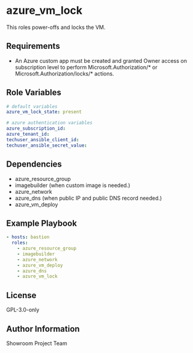 azure_vm_lock
=========

This roles power-offs and locks the VM.

Requirements
------------

- An Azure custom app must be created and granted Owner access on subscription level to perform Microsoft.Authorization/* or Microsoft.Authorization/locks/* actions.

Role Variables
--------------

```yaml
# default variables
azure_vm_lock_state: present

# azure authentication variables
azure_subscription_id:
azure_tenant_id:
techuser_ansible_client_id:
techuser_ansible_secret_value:

```

Dependencies
------------

- azure_resource_group
- imagebuilder (when custom image is needed.)
- azure_network
- azure_dns (when public IP and public DNS record needed.)
- azure_vm_deploy

Example Playbook
----------------

```yaml
- hosts: bastion
  roles:
    - azure_resource_group
    - imagebuilder
    - azure_network
    - azure_vm_deploy
    - azure_dns
    - azure_vm_lock
```

License
-------

GPL-3.0-only

Author Information
------------------

Showroom Project Team